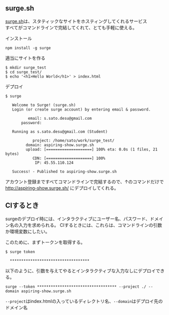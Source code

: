 surge.sh
---------------------------------------

[surge.sh](https://surge.sh/)は、スタティックなサイトをホスティングしてくれるサービス  
すべてがコマンドラインで完結してくれて、とても手軽に使える。  

インストール  
```
npm install -g surge
```

適当にサイトを作る  
```
$ mkdir surge_test
$ cd surge_test/
$ echo '<h1>Hello World</h1>' > index.html
```


デプロイ  
```
$ surge

   Welcome to Surge! (surge.sh)
   Login (or create surge account) by entering email & password.

          email: s.sato.desu@gmail.com
       password:

   Running as s.sato.desu@gmail.com (Student)

            project: /home/sato/work/surge_test/
         domain: aspiring-show.surge.sh
         upload: [====================] 100% eta: 0.0s (1 files, 21 bytes)
            CDN: [====================] 100%
             IP: 45.55.110.124

   Success! - Published to aspiring-show.surge.sh
```


アカウント登録まですべてコマンドラインで完結するので、↑のコマンドだけで
http://aspiring-show.surge.sh/
にデプロイしてくれる。

## CIするとき

surgeのデプロイ時には、インタラクティブにユーザー名、パスワード、ドメイン名の入力を求められる。
CIするときには、これらは、コマンドラインの引数か環境変数にしたい。


このために、まずトークンを取得する。
```
$ surge token

  ***********************************
```

以下のように、引数を与えてやるとインタラクティブな入力なしにデプロイできる。
```
surge --token *********************************** --project ./ --domain aspiring-show.surge.sh
```

`--project`はindex.htmlの入っているディレクトリ名、`--domain`はデプロイ先のドメイン名
